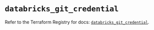 # `databricks_git_credential`

Refer to the Terraform Registry for docs: [`databricks_git_credential`](https://registry.terraform.io/providers/databricks/databricks/1.64.0/docs/resources/git_credential).

